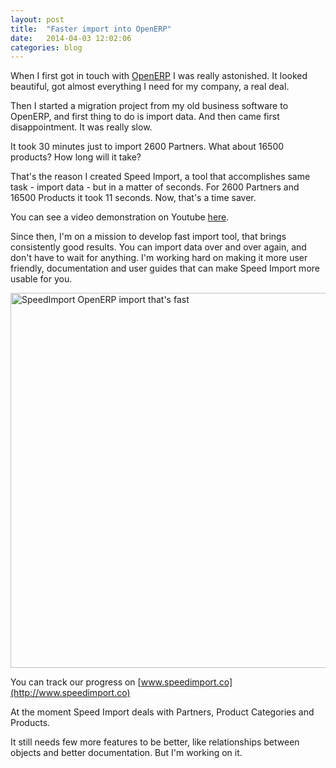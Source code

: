 ```yaml
---
layout: post
title:  "Faster import into OpenERP"
date:   2014-04-03 12:02:06
categories: blog
---
```

When I first got in touch with [OpenERP](https://www.openerp.com/) I was really astonished. It looked beautiful, got almost everything I need for my company, a real deal.

Then I started a migration project from my old business software to OpenERP, and first thing to do is import data. And then came first disappointment. It was really slow.

It took 30 minutes just to import 2600 Partners.
What about 16500 products? How long will it take?

That's the reason I created Speed Import, a tool that accomplishes same task - import data - but in a matter of seconds. For 2600 Partners and 16500 Products it took 11 seconds. Now, that's a time saver.

You can see a video demonstration on Youtube [here](http://youtu.be/Y32S65z-iLk).

Since then, I'm on a mission to develop fast import tool, that brings consistently good results. You can import data over and over again, and don't have to wait for anything.
I'm working hard on making it more user friendly, documentation and user guides that can make Speed Import more usable for you.

<img src="/img/speedimport_screenshot_01042014.png" alt="SpeedImport OpenERP import that's fast" width="600" />

You can track our progress on [www.speedimport.co](http://www.speedimport.co)

At the moment Speed Import deals with Partners, Product Categories and Products.

It still needs few more features to be better, like relationships between objects and better documentation. But I'm working on it.


